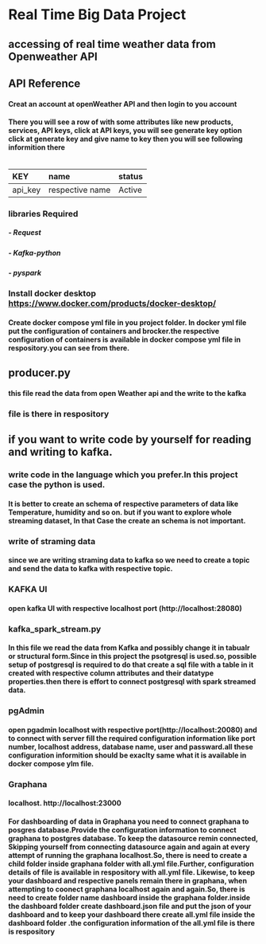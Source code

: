 
# Real Time Big Data Project

## accessing of real time weather data from Openweather API

## API Reference

#### Creat an account at openWeather API and then login to you account 
#### There you will see a row of with some attributes like new products, services, API keys, click at API keys, you will see generate key option click at generate key and give name to key then you will see following informition there

```http   
```
| KEY | name      | status               |
| :-------- | :------- | :------------------------- |
| api_key | respective name | Active |

### libraries Required 
 ##### - Request 
 ##### - Kafka-python
 ##### - pyspark  

### Install docker desktop https://www.docker.com/products/docker-desktop/

#### Create docker compose yml file in you project folder. In docker yml file put the configuration of containers and brocker.the respective configuration of containers is available in docker compose yml file in respository.you can see from there.

## producer.py 
#### this file  read the data from open Weather api and the write to the kafka 
### file is there in respository
## if you want to write code by yourself  for reading and writing to kafka.
### write code in the language which you prefer.In this project case the python is used. 
#### It is better to create an schema of respective parameters of data like Temperature, humidity and so on. but if you want to explore whole streaming dataset, In that Case the create an schema is not important.

### write of straming data 
#### since we are writing straming data to kafka so we need to create a topic and send the data to kafka with respective topic.
### KAFKA UI  
#### open kafka  UI with respective localhost port (http://localhost:28080)
### kafka_spark_stream.py 
#### In  this file we read the data from Kafka and possibly change it in tabualr or structural form.Since in this project the psotgresql is used.so, possible setup of postgresql is required to do that create a sql file with a table in it created with respective column attributes and their datatype properties.then there is effort to connect postgresql with spark streamed data. 

###  pgAdmin 
#### open pgadmin localhost with respective port(http://localhost:20080) and to connect with server fill the required configuration information like port number, localhost address, database name, user and passward.all these configuration informition should be exaclty same what it is available in docker compose ylm file.
### Graphana 
#### localhost. http://localhost:23000
#### For dashboarding of data in Graphana you need to connect graphana to posgres database.Provide the configuration information to connect graphana to postgres database. To keep the datasource remin connected, Skipping  yourself from connecting datasource again and again at every attempt of running the graphana localhost.So, there is need to create a child folder inside graphana folder  with all.yml file.Further, configuration details of file is available in respository with all.yml file. Likewise, to keep your dashboard and respective panels remain there in graphana, when attempting to coonect graphana localhost again and again.So, there is need to create folder name dashboard inside the graphana folder.inside the dashboard folder create dashboard.json file and put the json of your dashboard and to keep your dashboard there create all.yml file inside the dashboard folder .the configuration information of the all.yml file is there is respository  


